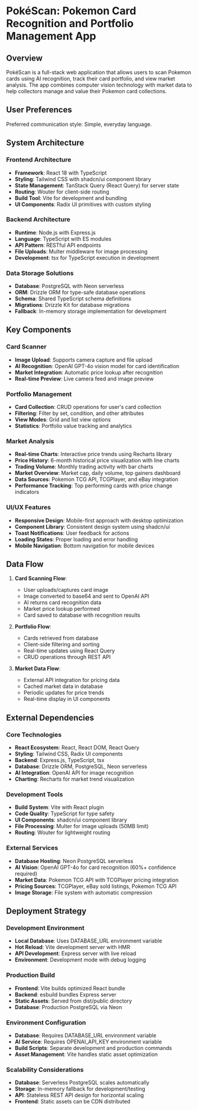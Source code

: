 # PokéScan: Pokemon Card Recognition and Portfolio Management App

## Overview

PokéScan is a full-stack web application that allows users to scan Pokemon cards using AI recognition, track their card portfolio, and view market analysis. The app combines computer vision technology with market data to help collectors manage and value their Pokemon card collections.

## User Preferences

Preferred communication style: Simple, everyday language.

## System Architecture

### Frontend Architecture
- **Framework**: React 18 with TypeScript
- **Styling**: Tailwind CSS with shadcn/ui component library
- **State Management**: TanStack Query (React Query) for server state
- **Routing**: Wouter for client-side routing
- **Build Tool**: Vite for development and bundling
- **UI Components**: Radix UI primitives with custom styling

### Backend Architecture
- **Runtime**: Node.js with Express.js
- **Language**: TypeScript with ES modules
- **API Pattern**: RESTful API endpoints
- **File Uploads**: Multer middleware for image processing
- **Development**: tsx for TypeScript execution in development

### Data Storage Solutions
- **Database**: PostgreSQL with Neon serverless
- **ORM**: Drizzle ORM for type-safe database operations
- **Schema**: Shared TypeScript schema definitions
- **Migrations**: Drizzle Kit for database migrations
- **Fallback**: In-memory storage implementation for development

## Key Components

### Card Scanner
- **Image Upload**: Supports camera capture and file upload
- **AI Recognition**: OpenAI GPT-4o vision model for card identification
- **Market Integration**: Automatic price lookup after recognition
- **Real-time Preview**: Live camera feed and image preview

### Portfolio Management
- **Card Collection**: CRUD operations for user's card collection
- **Filtering**: Filter by set, condition, and other attributes
- **View Modes**: Grid and list view options
- **Statistics**: Portfolio value tracking and analytics

### Market Analysis
- **Real-time Charts**: Interactive price trends using Recharts library
- **Price History**: 6-month historical price visualization with line charts
- **Trading Volume**: Monthly trading activity with bar charts
- **Market Overview**: Market cap, daily volume, top gainers dashboard
- **Data Sources**: Pokemon TCG API, TCGPlayer, and eBay integration
- **Performance Tracking**: Top performing cards with price change indicators

### UI/UX Features
- **Responsive Design**: Mobile-first approach with desktop optimization
- **Component Library**: Consistent design system using shadcn/ui
- **Toast Notifications**: User feedback for actions
- **Loading States**: Proper loading and error handling
- **Mobile Navigation**: Bottom navigation for mobile devices

## Data Flow

1. **Card Scanning Flow**:
   - User uploads/captures card image
   - Image converted to base64 and sent to OpenAI API
   - AI returns card recognition data
   - Market price lookup performed
   - Card saved to database with recognition results

2. **Portfolio Flow**:
   - Cards retrieved from database
   - Client-side filtering and sorting
   - Real-time updates using React Query
   - CRUD operations through REST API

3. **Market Data Flow**:
   - External API integration for pricing data
   - Cached market data in database
   - Periodic updates for price trends
   - Real-time display in UI components

## External Dependencies

### Core Technologies
- **React Ecosystem**: React, React DOM, React Query
- **Styling**: Tailwind CSS, Radix UI components
- **Backend**: Express.js, TypeScript, tsx
- **Database**: Drizzle ORM, PostgreSQL, Neon serverless
- **AI Integration**: OpenAI API for image recognition
- **Charting**: Recharts for market trend visualization

### Development Tools
- **Build System**: Vite with React plugin
- **Code Quality**: TypeScript for type safety
- **UI Components**: shadcn/ui component library
- **File Processing**: Multer for image uploads (50MB limit)
- **Routing**: Wouter for lightweight routing

### External Services
- **Database Hosting**: Neon PostgreSQL serverless
- **AI Vision**: OpenAI GPT-4o for card recognition (60%+ confidence required)
- **Market Data**: Pokemon TCG API with TCGPlayer pricing integration
- **Pricing Sources**: TCGPlayer, eBay sold listings, Pokemon TCG API
- **Image Storage**: File system with automatic compression

## Deployment Strategy

### Development Environment
- **Local Database**: Uses DATABASE_URL environment variable
- **Hot Reload**: Vite development server with HMR
- **API Development**: Express server with live reload
- **Environment**: Development mode with debug logging

### Production Build
- **Frontend**: Vite builds optimized React bundle
- **Backend**: esbuild bundles Express server
- **Static Assets**: Served from dist/public directory
- **Database**: Production PostgreSQL via Neon

### Environment Configuration
- **Database**: Requires DATABASE_URL environment variable
- **AI Service**: Requires OPENAI_API_KEY environment variable
- **Build Scripts**: Separate development and production commands
- **Asset Management**: Vite handles static asset optimization

### Scalability Considerations
- **Database**: Serverless PostgreSQL scales automatically
- **Storage**: In-memory fallback for development/testing
- **API**: Stateless REST API design for horizontal scaling
- **Frontend**: Static assets can be CDN distributed
